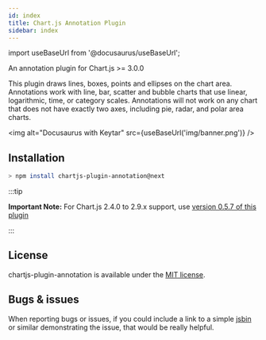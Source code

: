 ```yaml
---
id: index
title: Chart.js Annotation Plugin
sidebar: index
---
```

import useBaseUrl from '@docusaurus/useBaseUrl';

An annotation plugin for Chart.js >= 3.0.0

This plugin draws lines, boxes, points and ellipses on the chart area. Annotations work with line, bar, scatter and bubble charts that use linear, logarithmic, time, or category scales. Annotations will not work on any chart that does not have exactly two axes, including pie, radar, and polar area charts.

<img alt="Docusaurus with Keytar" src={useBaseUrl('img/banner.png')} />

## Installation

```bash
> npm install chartjs-plugin-annotation@next
```

:::tip

**Important Note:** For Chart.js 2.4.0 to 2.9.x support, use [version 0.5.7 of this plugin](https://github.com/chartjs/chartjs-plugin-annotation/releases/tag/v0.5.7)

:::

## License

chartjs-plugin-annotation is available under the [MIT license](http://opensource.org/licenses/MIT).

## Bugs & issues

When reporting bugs or issues, if you could include a link to a simple [jsbin](http://jsbin.com) or similar demonstrating the issue, that would be really helpful.